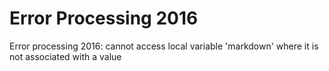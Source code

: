 # Error Processing 2016

Error processing 2016: cannot access local variable 'markdown' where it is not associated with a value

